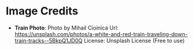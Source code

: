 # Image Credits

- **Train Photo**: Photo by Mihail Cioinica
  Url: <https://unsplash.com/photos/a-white-and-red-train-traveling-down-train-tracks--5BkpQ1JD0Q>
  License: Unsplash License (Free to use)
